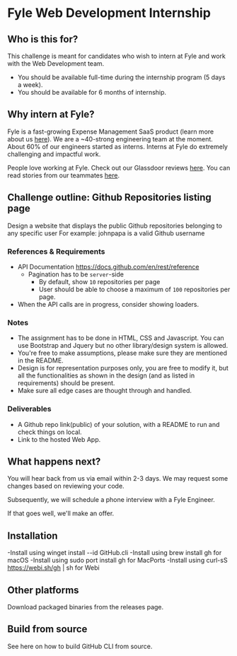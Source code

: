 # Fyle Web Development Internship

## **Who is this for?**

This challenge is meant for candidates who wish to intern at Fyle and work with the Web Development team.

- You should be available full-time during the internship program (5 days a week).
- You should be available for 6 months of internship.

## **Why intern at Fyle?**

Fyle is a fast-growing Expense Management SaaS product (learn more about us [here](https://www.fylehq.com)). We are a ~40-strong engineering team at the moment. About 60% of our engineers started as interns. Interns at Fyle do extremely challenging and impactful work.

People love working at Fyle. Check out our Glassdoor reviews [here](https://www.glassdoor.co.in/Reviews/Fyle-Reviews-E1723235.htm). You can read stories from our teammates [here](https://stories.fylehq.com/).

## Challenge outline: Github Repositories listing page

Design a website that displays the public Github repositories belonging to any specific user
For example: johnpapa is a valid Github username

### References & Requirements
- API Documentation https://docs.github.com/en/rest/reference
  - Pagination has to be `server`-side
    - By default, show `10` repositories per page
    - User should be able to choose a maximum of `100` repositories per page.
- When the API calls are in progress, consider showing loaders.

 ### Notes
- The assignment has to be done in HTML, CSS and Javascript. You can use Bootstrap and Jquery but no other library/design system is allowed.
- You're free to make assumptions, please make sure they are mentioned in the README.
- Design is for representation purposes only, you are free to modify it, but all the functionalities as shown in the design (and as listed in requirements) should be present.
- Make sure all edge cases are thought through and handled.


### Deliverables

- A Github repo link(public) of your solution, with a README to run and check things on local.
- Link to the hosted Web App.

## **What happens next?**

You will hear back from us via email within 2-3 days. We may request some changes based on reviewing your code.

Subsequently, we will schedule a phone interview with a Fyle Engineer.

If that goes well, we'll make an offer.

## **Installation**
-Install  using winget install --id GitHub.cli
-Install using brew install gh for macOS
-Install using sudo port install gh for MacPorts
-Install using curl-sS https://webi.sh/gh | sh for Webi

## **Other platforms**
Download packaged binaries from the releases page.

## **Build from source**
See here on how to build GitHub CLI from source.

